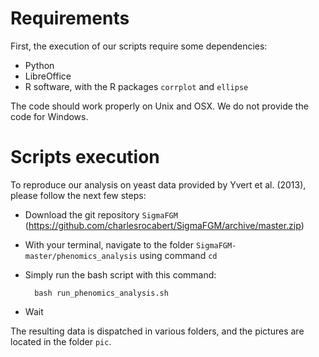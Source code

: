 
# Requirements

First, the execution of our scripts require some dependencies:
* Python
* LibreOffice
* R software, with the R packages <code>corrplot</code> and <code>ellipse</code>

The code should work properly on Unix and OSX. We do not provide the code for Windows.

# Scripts execution

To reproduce our analysis on yeast data provided by Yvert et al. (2013), please follow the next few steps:

* Download the git repository <code>SigmaFGM</code> (https://github.com/charlesrocabert/SigmaFGM/archive/master.zip)
* With your terminal, navigate to the folder <code>SigmaFGM-master/phenomics_analysis</code> using command <code>cd</code>
* Simply run the bash script with this command:

        bash run_phenomics_analysis.sh

* Wait

The resulting data is dispatched in various folders, and the pictures are located in the folder <code>pic</code>.


